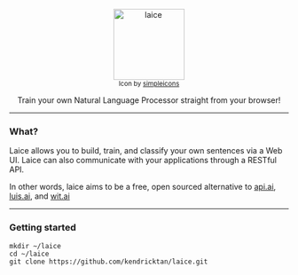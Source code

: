 <p align="center">
  <a href="#">
    <img alt="laice" src="https://i.imgur.com/HmvI1JP.png" width="128"><br/>    
  </a>
  <sub>Icon by <a href="http://www.flaticon.com/authors/simpleicon">simpleicons</a></sub>
</p>

<p align="center">
    Train your own Natural Language Processor straight from your browser!
</p>


---

### What?
Laice allows you to build, train, and classify your own sentences via a Web UI. 
Laice can also communicate with your applications through a RESTful API.

In other words, laice aims to be a free, open sourced alternative to  <a href="http://wit.ai">api.ai</a>, <a href="http://wit.ai">luis.ai</a>, and <a href="http://wit.ai">wit.ai</a>

---
 
### Getting started

```
mkdir ~/laice
cd ~/laice
git clone https://github.com/kendricktan/laice.git
```


